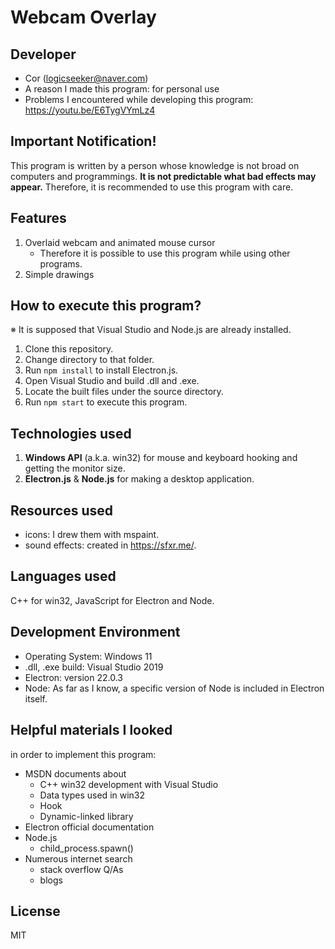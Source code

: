 # Webcam Overlay
## Developer
- Cor (logicseeker@naver.com)
- A reason I made this program: for personal use
- Problems I encountered while developing this program: https://youtu.be/E6TygVYmLz4
## Important Notification!
This program is written by a person whose knowledge is not broad on computers and programmings. **It is not predictable what bad effects may appear.** Therefore, it is recommended to use this program with care.
## Features
1. Overlaid webcam and animated mouse cursor
    - Therefore it is possible to use this program while using other programs.
2. Simple drawings
## How to execute this program?
※ It is supposed that Visual Studio and Node.js are already installed.
1. Clone this repository.
2. Change directory to that folder.
3. Run `npm install` to install Electron.js.
4. Open Visual Studio and build .dll and .exe.
5. Locate the built files under the source directory.
6. Run `npm start` to execute this program.
## Technologies used
1. **Windows API** (a.k.a. win32) for mouse and keyboard hooking and getting the monitor size.
2. **Electron.js** & **Node.js** for making a desktop application.
## Resources used
- icons: I drew them with mspaint.
- sound effects: created in https://sfxr.me/.
## Languages used
C++ for win32, JavaScript for Electron and Node.
## Development Environment
- Operating System: Windows 11
- .dll, .exe build: Visual Studio 2019
- Electron: version 22.0.3
- Node: As far as I know, a specific version of Node is included in Electron itself.
## Helpful materials I looked
in order to implement this program:
- MSDN documents about
  - C++ win32 development with Visual Studio
  - Data types used in win32
  - Hook
  - Dynamic-linked library
- Electron official documentation
- Node.js
  - child_process.spawn()
- Numerous internet search
  - stack overflow Q/As
  - blogs
## License
MIT